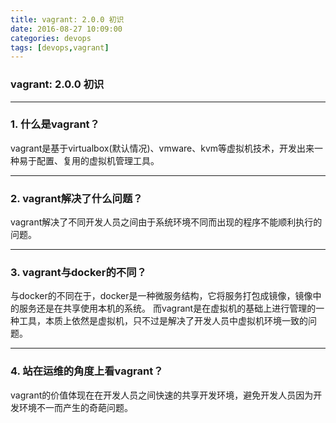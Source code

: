 ```yaml
---
title: vagrant: 2.0.0 初识
date: 2016-08-27 10:09:00
categories: devops
tags: [devops,vagrant]
---
```

### vagrant: 2.0.0 初识

---

### 1. 什么是vagrant？
vagrant是基于virtualbox(默认情况)、vmware、kvm等虚拟机技术，开发出来一种易于配置、复用的虚拟机管理工具。

---

### 2. vagrant解决了什么问题？
vagrant解决了不同开发人员之间由于系统环境不同而出现的程序不能顺利执行的问题。

---

### 3. vagrant与docker的不同？
与docker的不同在于，docker是一种微服务结构，它将服务打包成镜像，镜像中的服务还是在共享使用本机的系统。
而vagrant是在虚拟机的基础上进行管理的一种工具，本质上依然是虚拟机，只不过是解决了开发人员中虚拟机环境一致的问题。

---

### 4. 站在运维的角度上看vagrant？
vagrant的价值体现在在开发人员之间快速的共享开发环境，避免开发人员因为开发环境不一而产生的奇葩问题。
